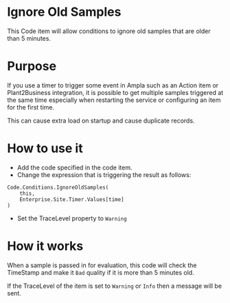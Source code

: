 Ignore Old Samples
================

This Code item will allow conditions to ignore old samples that are older than 5 minutes.

Purpose
===
If you use a timer to trigger some event in Ampla such as an Action item or Plant2Business integration, it is possible to get multiple samples triggered at the same time especially when restarting the service or configuring an item for the first time.

This can cause extra load on startup and cause duplicate records.

How to use it
===

* Add the code specified in the code item.
* Change the expression that is triggering the result as follows:

``` CSharp
Code.Conditions.IgnoreOldSamples(
	this,
	Enterprise.Site.Timer.Values[time]
)
```

* Set the TraceLevel property to ```Warning```

How it works
===
When a sample is passed in for evaluation, this code will check the TimeStamp and make it ```Bad``` quality if it is more than 5 minutes old.

If the TraceLevel of the item is set to ```Warning``` or ```Info``` then a message will be sent. 


